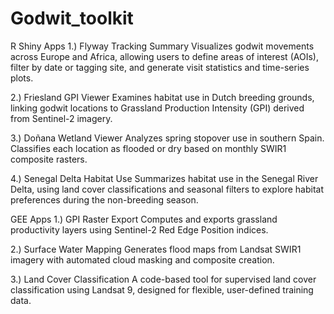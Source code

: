 # Godwit_toolkit
 
R Shiny Apps
1.) Flyway Tracking Summary
Visualizes godwit movements across Europe and Africa, allowing users to define areas of interest (AOIs), filter by date or tagging site, and generate visit statistics and time-series plots.

2.) Friesland GPI Viewer
Examines habitat use in Dutch breeding grounds, linking godwit locations to Grassland Production Intensity (GPI) derived from Sentinel-2 imagery.

3.) Doñana Wetland Viewer
Analyzes spring stopover use in southern Spain. Classifies each location as flooded or dry based on monthly SWIR1 composite rasters.

4.) Senegal Delta Habitat Use
Summarizes habitat use in the Senegal River Delta, using land cover classifications and seasonal filters to explore habitat preferences during the non-breeding season.

GEE Apps
1.) GPI Raster Export
Computes and exports grassland productivity layers using Sentinel-2 Red Edge Position indices.

2.) Surface Water Mapping
Generates flood maps from Landsat SWIR1 imagery with automated cloud masking and composite creation.

3.) Land Cover Classification
A code-based tool for supervised land cover classification using Landsat 9, designed for flexible, user-defined training data.

